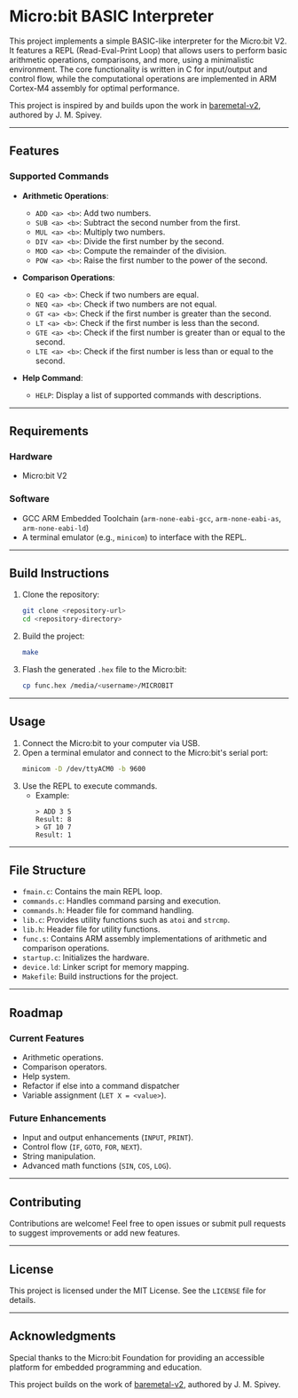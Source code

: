 # Micro:bit BASIC Interpreter

This project implements a simple BASIC-like interpreter for the Micro:bit V2. It features a REPL (Read-Eval-Print Loop) that allows users to perform basic arithmetic operations, comparisons, and more, using a minimalistic environment. The core functionality is written in C for input/output and control flow, while the computational operations are implemented in ARM Cortex-M4 assembly for optimal performance.

This project is inspired by and builds upon the work in [baremetal-v2](https://github.com/Spivoxity/baremetal-v2), authored by J. M. Spivey.

---

## Features

### Supported Commands

- **Arithmetic Operations**:
  - `ADD <a> <b>`: Add two numbers.
  - `SUB <a> <b>`: Subtract the second number from the first.
  - `MUL <a> <b>`: Multiply two numbers.
  - `DIV <a> <b>`: Divide the first number by the second.
  - `MOD <a> <b>`: Compute the remainder of the division.
  - `POW <a> <b>`: Raise the first number to the power of the second.

- **Comparison Operations**:
  - `EQ <a> <b>`: Check if two numbers are equal.
  - `NEQ <a> <b>`: Check if two numbers are not equal.
  - `GT <a> <b>`: Check if the first number is greater than the second.
  - `LT <a> <b>`: Check if the first number is less than the second.
  - `GTE <a> <b>`: Check if the first number is greater than or equal to the second.
  - `LTE <a> <b>`: Check if the first number is less than or equal to the second.

- **Help Command**:
  - `HELP`: Display a list of supported commands with descriptions.

---

## Requirements

### Hardware
- Micro:bit V2

### Software
- GCC ARM Embedded Toolchain (`arm-none-eabi-gcc`, `arm-none-eabi-as`, `arm-none-eabi-ld`)
- A terminal emulator (e.g., `minicom`) to interface with the REPL.

---

## Build Instructions

1. Clone the repository:
   ```bash
   git clone <repository-url>
   cd <repository-directory>
   ```

2. Build the project:
   ```bash
   make
   ```

3. Flash the generated `.hex` file to the Micro:bit:
   ```bash
   cp func.hex /media/<username>/MICROBIT
   ```

---

## Usage

1. Connect the Micro:bit to your computer via USB.
2. Open a terminal emulator and connect to the Micro:bit's serial port:
   ```bash
   minicom -D /dev/ttyACM0 -b 9600
   ```
3. Use the REPL to execute commands.
   - Example:
     ```
     > ADD 3 5
     Result: 8
     > GT 10 7
     Result: 1
     ```

---

## File Structure

- `fmain.c`: Contains the main REPL loop.
- `commands.c`: Handles command parsing and execution.
- `commands.h`: Header file for command handling.
- `lib.c`: Provides utility functions such as `atoi` and `strcmp`.
- `lib.h`: Header file for utility functions.
- `func.s`: Contains ARM assembly implementations of arithmetic and comparison operations.
- `startup.c`: Initializes the hardware.
- `device.ld`: Linker script for memory mapping.
- `Makefile`: Build instructions for the project.

---

## Roadmap

### Current Features
- Arithmetic operations.
- Comparison operators.
- Help system.
- Refactor if else into a command dispatcher
- Variable assignment (`LET X = <value>`).

### Future Enhancements
- Input and output enhancements (`INPUT`, `PRINT`).
- Control flow (`IF`, `GOTO`, `FOR`, `NEXT`).
- String manipulation.
- Advanced math functions (`SIN`, `COS`, `LOG`).

---

## Contributing

Contributions are welcome! Feel free to open issues or submit pull requests to suggest improvements or add new features.

---

## License

This project is licensed under the MIT License. See the `LICENSE` file for details.

---

## Acknowledgments

Special thanks to the Micro:bit Foundation for providing an accessible platform for embedded programming and education.

This project builds on the work of [baremetal-v2](https://github.com/Spivoxity/baremetal-v2), authored by J. M. Spivey.
